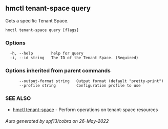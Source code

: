 ## hmctl tenant-space query

Gets a specific Tenant Space.

```
hmctl tenant-space query [flags]
```

### Options

```
  -h, --help        help for query
  -i, --id string   The ID of the Tenant Space. (Required)
```

### Options inherited from parent commands

```
      --output-format string   Output format (default "pretty-print")
      --profile string         Configuration profile to use
```

### SEE ALSO

* [hmctl tenant-space](hmctl_tenant-space.md)	 - Perform operations on tenant-space resources

###### Auto generated by spf13/cobra on 26-May-2022

